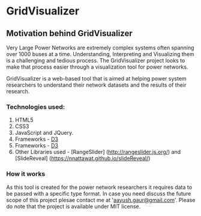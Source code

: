 # GridVisualizer

## Motivation behind GridVisualizer
Very Large Power Networks are extremely complex systems often spanning over 1000 buses at a time. Understanding, Interpreting and Visualizing them is a challenging and tedious process. The GridVisualizer project looks to make that process easier through a visualization tool for power networks. <br>

GridVisualizer is a web-based tool that is aimed at helping power system researchers to understand their network datasets and the results of their research.

### Technologies used:
1. HTML5
2. CSS3
3. JavaScript and JQuery.
4. Frameworks - [D3](http://d3js.org/)
5. Frameworks - [D3](https://github.com/pixijs/pixi.js)
6. Other Libraries used - [RangeSlider] (http://rangeslider.js.org/) and [SlideReveal] (https://nnattawat.github.io/slideReveal/)<br>

### How it works
As this tool is created for the power network researchers it requires data to be passed with a specific type format. In case you need discuss the future scope of this project plesae contact me at 'aayush.gaur@gmail.com'. Please do note that the project is available under MIT license.
